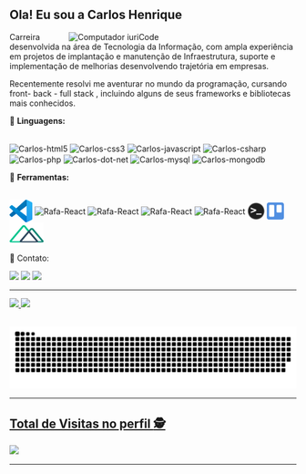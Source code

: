 ## Ola! Eu sou a Carlos Henrique

<img src="https://raw.githubusercontent.com/MicaelliMedeiros/micaellimedeiros/master/image/computer-illustration.png" min-width="400px" max-width="400px" width="400px" align="right" alt="Computador iuriCode">

<p align="left"> 
  Carreira desenvolvida na área de Tecnologia da Informação, com ampla experiência em 
projetos de implantação e manutenção de Infraestrutura, suporte e implementação de melhorias
desenvolvendo trajetória em empresas.
<p>Recentemente resolvi me aventurar no mundo da programação, cursando front- back - full stack , incluindo alguns de seus frameworks e bibliotecas mais conhecidos.</p>
</p>

<p align="left">
  🦄 <strong>Linguagens:</strong> 
  <div style="display: inline_block"><br>  
 <img align="center" alt="Carlos-html5" height="40" width="60" src="https://icongr.am/devicon/html5-original-wordmark.svg?size=128&color=currentColo"> 
 <img align="center" alt="Carlos-css3" height="40" width="60" src="https://icongr.am/devicon/css3-original-wordmark.svg?size=128&color=currentColor">
 <img align="center" alt="Carlos-javascript" height="40" width="60" src="https://icongr.am/devicon/javascript-original.svg?size=128&color=currentColor"> 
 <img align="center" alt="Carlos-csharp" height="40" width="60" src="https://icongr.am/devicon/csharp-original.svg?size=128&color=currentColor">
 <img align="center" alt="Carlos-php" height="40" width="60" src="https://icongr.am/devicon/php-original.svg?size=148&color=currentColor">
 <img align="center" alt="Carlos-dot-net" height="40" width="60" src="https://icongr.am/devicon/dot-net-original-wordmark.svg?size=128&color=currentColor">
 <img align="center" alt="Carlos-mysql" height="40" width="60" src="https://icongr.am/devicon/mysql-original.svg?size=148&color=currentColor">
 <img align="center" alt="Carlos-mongodb" height="40" width="60" src="https://icongr.am/devicon/mongodb-original.svg?size=148&color=currentColor">
</div>
</p>

<p align="left">
  💼 <strong>Ferramentas:</strong>
 <div style="display: inline_block"><br>  
 <img align="center" alt="Rafa-React" height="40" src="https://raw.githubusercontent.com/github/explore/80688e429a7d4ef2fca1e82350fe8e3517d3494d/topics/visual-studio-code/visual-studio-code.png">
  <img align="center" alt="Rafa-React" height="40" width="60" src="https://icongr.am/devicon/visualstudio-plain.svg?size=128&color=currentColor">
 <img align="center" alt="Rafa-React" height="40" width="60" src="https://icongr.am/devicon/phpstorm-original.svg?size=128&color=currentColor"> 
 <img align="center" alt="Rafa-React" height="40" src="https://icongr.am/devicon/github-original-wordmark.svg?size=148&color=currentColor">
 <img align="center" alt="Rafa-React" height="40" src="https://icongr.am/devicon/gitlab-original-wordmark.svg?size=148&color=currentColor">
 <img align="center" alt="Rafa-React" height="30" src="https://raw.githubusercontent.com/github/explore/80688e429a7d4ef2fca1e82350fe8e3517d3494d/topics/terminal/terminal.png"> 
   <img align="center" alt="Rafa-React" height="30" width="30" src="https://github.com/carloshsanto/carloshsanto/blob/main/trelo.png">
   <img align="center" alt="Rafa-React" height="40" width="60" src="https://github.com/carloshsanto/carloshsanto/blob/main/Vercel.svg">
</div>
</p>

<p align="left">
  💌 Contato:
</p>

<p align="left">
  <a href="mailto:carloshenriquesantos10@gmail.com">
  <img src="https://img.shields.io/badge/-Gmail-FF0000?style=flat-square&labelColor=FF0000&logo=gmail&logoColor=white&link=carloshenriquesantos10@gmail.com" /></a>

  <a href="https://www.linkedin.com/in/carlos-henrique-santos-86303623">
  <img src="https://img.shields.io/badge/-Linkedin-0e76a8?style=flat-square&logo=Linkedin&logoColor=white&link=https://www.linkedin.com/in/carlos-henrique-santos-86303623" /></a>
  
  <a href="https://wa.me/5534991768080?text=Olá!%20:)%20Em%20que%20podemos%20te%20ajudar?">
  <img src="https://img.shields.io/badge/-WhatsApp-25d366?style=flat-square&labelColor=25d366&logo=whatsapp&logoColor=white&link=5534991768080"/></a>
</p>  

  ------------------------------------------------------------------------------------------------------------------------------------------------------------------------

 <div>
  <a href="https://github.com/carloshsanto">
  <img height="150em" src="https://github-readme-stats.vercel.app/api?username=carloshsanto&show_icons=true&theme=dark&include_all_commits=true&count_private=true"/>
  <img height="150em" src="https://github-readme-stats.vercel.app/api/top-langs/?username=carloshsanto&layout=compact&langs_count=7&theme=dark"/>
</div>
  
  ##
 
 ![Snake animation](https://github.com/carloshsanto/carloshsanto/blob/output/github-contribution-grid-snake.svg)
 
</div> 
 
 ------------------------------------------------------------------------------------------------------------------------------------------------------------------------
 
 <p align="center"> 

 ## Total de Visitas no perfil :detective: <br>
 <p align="left"> 
   <img alingn="left" src="https://profile-counter.glitch.me/carloshsanto/count.svg" />
 </p>

</p>
 
 ------------------------------------------------------------------------------------------------------------------------------------------------------------------------
 
